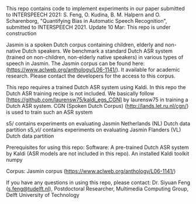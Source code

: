 This repo contains code to implement experiments in our paper submitted to INTERSPEECH 2021:
  S. Feng, O. Kudina, B. M. Halpern and O. Scharenborg, "Quantifying Bias in Automatic Speech Recognition", submitted to INTERSPEECH 2021.
Update 10 Mar:
  This repo is under construction

Jasmin is a spoken Dutch corpus containing children, elderly and non-native Dutch speakers. We benchmark a standard Dutch ASR system (trained on non-children, non-elderly native speakers) in various types of speech in Jasmin. The Jasmin corpus can be found here: (https://www.aclweb.org/anthology/L06-1141/). It available for academic research. Please contact the developers for the access to this corpus.

This repo requires a trained Dutch ASR system using Kaldi. In this repo the Dutch ASR training recipe is not included. We basically follow [https://github.com/laurensw75/kaldi_egs_CGN] by laurensw75 in training a Dutch ASR system. CGN (Spoken Dutch Corpus) (http://lands.let.ru.nl/cgn/) is used to train such an ASR system

s5/ contains experiments on evaluating Jasmin Netherlands (NL) Dutch data partition 
s5_vl/ contains experiments on evaluating Jasmin Flanders (VL) Dutch data partition

Prerequisites for using this repo:
Software:
A pre-trained Dutch ASR system by Kaldi (ASR models are not included in this repo).
An installed Kaldi toolkit
numpy

Corpus:
Jasmin corpus (https://www.aclweb.org/anthology/L06-1141/)


If you have any questions in using this repo, please contact:
Dr. Siyuan Feng (s.feng@tudelft.nl),
Postdoctoral Researcher,
Multimedia Computing Group,
Delft University of Technology

